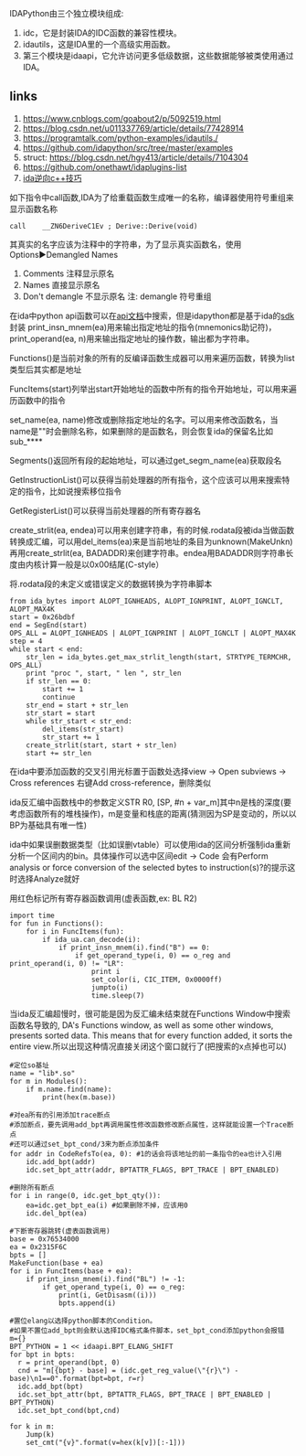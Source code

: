 IDAPython由三个独立模块组成:
1. idc，它是封装IDA的IDC函数的兼容性模块。
2. idautils，这是IDA里的一个高级实用函数。
3. 第三个模块是idaapi，它允许访问更多低级数据，这些数据能够被类使用通过IDA。

## links
1. https://www.cnblogs.com/goabout2/p/5092519.html
2. https://blog.csdn.net/u011337769/article/details/77428914
3. https://programtalk.com/python-examples/idautils./
3. https://github.com/idapython/src/tree/master/examples
4. struct: https://blog.csdn.net/hgy413/article/details/7104304
5. https://github.com/onethawt/idaplugins-list
6. [ida逆向c++技巧](https://blog.0xbadc0de.be/archives/67)

如下指令中call函数,IDA为了给重载函数生成唯一的名称，编译器使用符号重组来显示函数名称
```
call    __ZN6DeriveC1Ev ; Derive::Derive(void)
```
其真实的名字应该为注释中的字符串，为了显示真实函数名，使用Options▶Demangled Names 
1. Comments 注释显示原名
2. Names 直接显示原名
3. Don't demangle 不显示原名
注: demangle 符号重组

在ida中python api函数可以在[api文档](https://www.hex-rays.com/products/ida/support/idapython_docs/)中搜索，但是idapython都是基于ida的[sdk](https://www.hex-rays.com/products/ida/support/sdkdoc/index.html)封装
print_insn_mnem(ea)用来输出指定地址的指令(mnemonics助记符)，print_operand(ea, n)用来输出指定地址的操作数，输出都为字符串。

Functions()是当前对象的所有的反编译函数生成器可以用来遍历函数，转换为list类型后其实都是地址

FuncItems(start)列举出start开始地址的函数中所有的指令开始地址，可以用来遍历函数中的指令

set_name(ea, name)修改或删除指定地址的名字。可以用来修改函数名，当name是""时会删除名称，如果删除的是函数名，则会恢复ida的保留名比如sub_****

Segments()返回所有段的起始地址，可以通过get_segm_name(ea)获取段名
 	
GetInstructionList()可以获得当前处理器的所有指令，这个应该可以用来搜索特定的指令，比如说搜索移位指令

GetRegisterList()可以获得当前处理器的所有寄存器名

create_strlit(ea, endea)可以用来创建字符串，有的时候.rodata段被ida当做函数转换成汇编，可以用del_items(ea)来是当前地址的条目为unknown(MakeUnkn)再用create_strlit(ea, BADADDR)来创建字符串。endea用BADADDR则字符串长度由内核计算一般是以0x00结尾(C-style）

将.rodata段的未定义或错误定义的数据转换为字符串脚本
```
from ida_bytes import ALOPT_IGNHEADS, ALOPT_IGNPRINT, ALOPT_IGNCLT, ALOPT_MAX4K
start = 0x26bdbf
end = SegEnd(start)
OPS_ALL = ALOPT_IGNHEADS | ALOPT_IGNPRINT | ALOPT_IGNCLT | ALOPT_MAX4K 
step = 4
while start < end:
    str_len = ida_bytes.get_max_strlit_length(start, STRTYPE_TERMCHR, OPS_ALL)
    print "proc ", start, " len ", str_len
    if str_len == 0:
        start += 1
        continue
    str_end = start + str_len
    str_start = start
    while str_start < str_end:
        del_items(str_start)
        str_start += 1
    create_strlit(start, start + str_len)
    start += str_len
```
在ida中要添加函数的交叉引用光标置于函数处选择view -> Open subviews -> Cross references 右键Add cross-reference，删除类似

ida反汇编中函数栈中的参数定义STR R0, [SP, #n + var_m]其中n是栈的深度(要考虑函数所有的堆栈操作)，m是变量和栈底的距离(猜测因为SP是变动的，所以以BP为基础具有唯一性)

ida中如果误删数据类型（比如误删vtable）可以使用ida的区间分析强制ida重新分析一个区间内的bin。具体操作可以选中区间edit -> Code 会有Perform analysis or force conversion of the selected bytes to instruction(s)?的提示这时选择Analyze就好

用红色标记所有寄存器函数调用(虚表函数,ex: BL R2)
```
import time
for fun in Functions():
    for i in FuncItems(fun):
        if ida_ua.can_decode(i):
            if print_insn_mnem(i).find("B") == 0:
                if get_operand_type(i, 0) == o_reg and print_operand(i, 0) != "LR":
                    print i
                    set_color(i, CIC_ITEM, 0x0000ff)
                    jumpto(i)
                    time.sleep(7)
```
当ida反汇编超慢时，很可能是因为反汇编未结束就在Functions Window中搜索函数名导致的, DA's Functions window, as well as some other windows, presents sorted data. This means that for every function added, it sorts the entire view.所以出现这种情况直接关闭这个窗口就行了(把搜索的x点掉也可以)

```
#定位so基址
name = "lib*.so"
for m in Modules():
    if m.name.find(name):
        print(hex(m.base))

#对ea所有的引用添加trace断点
#添加断点，要先调用add_bpt再调用属性修改函数修改断点属性，这样就能设置一个Trace断点
#还可以通过set_bpt_cond/3来为断点添加条件
for addr in CodeRefsTo(ea, 0): #1的话会将该地址的前一条指令的ea也计入引用
    idc.add_bpt(addr)
    idc.set_bpt_attr(addr, BPTATTR_FLAGS, BPT_TRACE | BPT_ENABLED)

#删除所有断点
for i in range(0, idc.get_bpt_qty()):
    ea=idc.get_bpt_ea(i) #如果删除不掉，应该用0
    idc.del_bpt(ea)

#下断寄存器跳转(虚表函数调用)
base = 0x76534000
ea = 0x2315F6C
bpts = []
MakeFunction(base + ea)
for i in FuncItems(base + ea):
    if print_insn_mnem(i).find("BL") != -1:
        if get_operand_type(i, 0) == o_reg:
            print(i, GetDisasm((i)))
            bpts.append(i)

#置位elang以选择python脚本的Condition。
#如果不置位add_bpt则会默认选择IDC格式条件脚本，set_bpt_cond添加python会报错
m={}
BPT_PYTHON = 1 << idaapi.BPT_ELANG_SHIFT 
for bpt in bpts:
  r = print_operand(bpt, 0)
  cnd = "m[{bpt} - base] = (idc.get_reg_value(\"{r}\") - base)\n1==0".format(bpt=bpt, r=r)
  idc.add_bpt(bpt) 
  idc.set_bpt_attr(bpt, BPTATTR_FLAGS, BPT_TRACE | BPT_ENABLED | BPT_PYTHON)
  idc.set_bpt_cond(bpt,cnd)

for k in m:
    Jump(k)
    set_cmt("{v}".format(v=hex(k[v])[:-1]))
```
